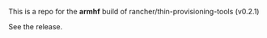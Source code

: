 This is a repo for the **armhf** build of rancher/thin-provisioning-tools (v0.2.1)

See the release.
